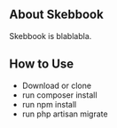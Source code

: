 ## About Skebbook

Skebbook is blablabla.

## How to Use

- Download or clone
- run composer install
- run npm install
- run php artisan migrate

